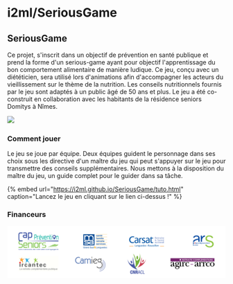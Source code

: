 # i2ml/SeriousGame

## SeriousGame

Ce projet, s'inscrit dans un objectif de prévention en santé publique et prend la forme d'un serious-game ayant pour objectif l'apprentissage du bon comportement alimentaire de manière ludique. Ce jeu, conçu avec un diététicien, sera utilisé lors d'animations afin d'accompagner les acteurs du vieillissement sur le thème de la nutrition. Les conseils nutritionnels fournis par le jeu sont adaptés à un public âgé de 50 ans et plus. Le jeu a été co-construit en collaboration avec les habitants de la résidence seniors Domitys à Nîmes.

[![](https://camo.githubusercontent.com/ff2a352fd5b45bf2431e66e8cb52a7de43d56618/68747470733a2f2f696d672e736869656c64732e696f2f6769746875622f73746172732f69326d6c2f536572696f757347616d652e7376673f6c6162656c3d5374617273267374796c653d736f6369616c)](https://github.com/i2ml/SeriousGame)

### Comment jouer

Le jeu se joue par équipe. Deux équipes guident le personnage dans ses choix sous les directive d'un maître du jeu qui peut s'appuyer sur le jeu pour transmettre des conseils supplémentaires. Nous mettons à la disposition du maître du jeu, un guide complet pour le guider dans sa tâche.

{% embed url="https://i2ml.github.io/SeriousGame/tuto.html" caption="Lancez le jeu en cliquant sur le lien ci-dessus !" %}

### Financeurs

![](.gitbook/assets/logos.jpg)



